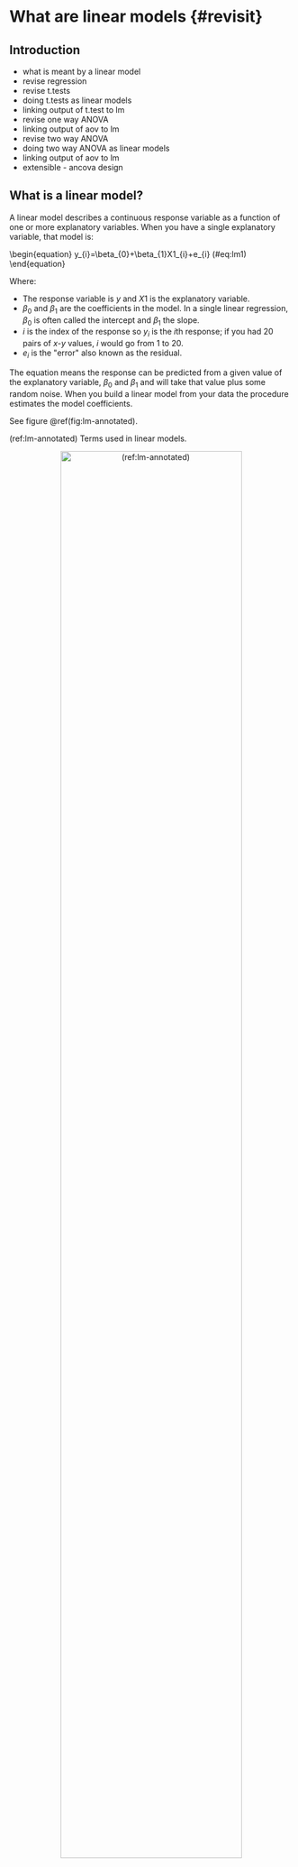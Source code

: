 # What are linear models {#revisit}

## Introduction
 - what is meant by a linear model
 - revise regression
 - revise t.tests
 - doing t.tests as linear models
 - linking output of t.test to lm
 - revise one way ANOVA
 - linking output of aov to lm
 - revise two way ANOVA
 - doing two way ANOVA as linear models
 - linking output of aov to lm
 - extensible - ancova design

## What is a linear model?
A linear model describes a continuous response variable as a function of one or more explanatory variables. When you have a single explanatory variable, that model is:

\begin{equation}
y_{i}=\beta_{0}+\beta_{1}X1_{i}+e_{i}
(\#eq:lm1)
\end{equation}

Where:  

 - The response variable is $y$ and $X1$ is the explanatory variable.  
 - $\beta_{0}$ and $\beta_{1}$ are the coefficients in the model. In a single linear regression, $\beta_{0}$ is often called the intercept and $\beta_{1}$ the slope.  
 - $i$ is the index of the response so $y_{i}$ is the $i$th response; if you had 20 pairs of $x$-$y$ values, $i$ would go from 1 to 20.  
 - $e_{i}$ is the "error" also known as the residual. 

The equation means the response  can be predicted from a given value of the explanatory variable, $\beta_{0}$ and $\beta_{1}$ and will take that value plus some random noise. When you build a linear model from your data the procedure estimates the model coefficients.

See figure \@ref(fig:lm-annotated).

(ref:lm-annotated) Terms used in linear models. 

<div class="figure" style="text-align: center">
<img src="images/fig_4.svg" alt="(ref:lm-annotated)" width="80%" />
<p class="caption">(\#fig:lm-annotated)(ref:lm-annotated)</p>
</div>



**keypoint**
terminology build fit
parameter, coefficient
estimates

If you have more than one explanatory variable this these are given as $X2$,  $X3$ and so on up to the $p$th explanatory variable each with its own $\beta$ coefficient. The general form of the model is:
\begin{equation}
y_{i}=\beta_{0}+\beta_{1}X1_{i}+\beta_{2}X2_{i}+...+\beta_{p}XP_{i}+e_{i}
(\#eq:regression)
\end{equation}

## Single linear regression

### Introduction to the example
This is a test you have probably carried out before.

The concentration of juvenile hormone in stag beetles (*Lucanus cervus*) is known to influence mandible growth. Groups of stag beetles were injected with different concentrations of juvenile hormone (pg$\mu$l^-1^) and their average mandible size (mm) determined. The data are in [stag.txt](data-raw/stag.txt).

We will import the data with the `read_table2()` function from the `readr` package and plot it with `ggplot()` from the `ggplot2` package. Both packages are part of the tidyverse and we load this first:


```r
library(tidyverse)
```


```r
stag <- read_table2("data-raw/stag.txt")
```

Juvenile hormone is has been set by the experimenter and mandible size has decimal places and is something we would expect to be normally distributed. Visualising our data before any further analysis is usually sensible. In this case, it will help us determine if any relationship between the two variables is linear.


```r
ggplot(data = stag, aes(x = jh, y = mand)) +
        geom_point()
```

<img src="revisit-linear-models_files/figure-html/unnamed-chunk-3-1.png" width="80%" style="display: block; margin: auto;" />
The relationship between them looks roughly linear. So far, common sense suggests the assumptions of regression are met.

### Applying and interpreting `lm()`

The `lm()` function is used to build the regression model


```r
# build the statistical model
mod <- lm(data = stag, mand ~ jh)
```


This can be read as: fit a linear of model of mandible size explained by juvenile growth hormone concentration. 

Printing `mod` to the console will reveal the estimated model parameters (coefficients) but little else:


```r
mod
# 
# Call:
# lm(formula = mand ~ jh, data = stag)
# 
# Coefficients:
# (Intercept)           jh  
#     0.41934      0.00646
```



$\beta_{0}$ is labelled "(Intercept)" and $\beta_{1}$ is labelled "jh". Thus the equation of the line is:

$mand$ = 0.419 + 0.006$jh$

More information including statistical tests of the model and its parameters is obtained by using `summary()`

```r
# examine it
summary(mod)
# 
# Call:
# lm(formula = mand ~ jh, data = stag)
# 
# Residuals:
#     Min      1Q  Median      3Q     Max 
# -0.3860 -0.2028 -0.0975  0.1503  0.6069 
# 
# Coefficients:
#             Estimate Std. Error t value Pr(>|t|)   
# (Intercept)  0.41934    0.13943    3.01   0.0094 **
# jh           0.00646    0.00158    4.08   0.0011 **
# ---
# Signif. codes:  0 '***' 0.001 '**' 0.01 '*' 0.05 '.' 0.1 ' ' 1
# 
# Residual standard error: 0.292 on 14 degrees of freedom
# Multiple R-squared:  0.543,	Adjusted R-squared:  0.51 
# F-statistic: 16.6 on 1 and 14 DF,  p-value: 0.00113
```

The "Coefficients:" table gives the estimated $\beta_{0}$ and $\beta_{1}$ again, this time with their standard errors and tests of whether the estimates differ from zero. The estimated value for the intercept is 0.419 $\pm$ 0.139 and this differs significantly from zero ($p$ = 0.009). The estimated value for the slope, 0.006 $\pm$ 0.002, also differs significantly from zero ($p$ = 0.001). 


The three lines at the bottom of the output gives information about the fit of the model to the data. The "Multiple R-squared" gives the proportion of the variance in the response which is explained by the model. In our case, 0.543 of the variance in mandible length is explained by the model and this is a significant proportion of that variance ($p$ = 0.001). 


For a single linear regression, the *p*-value for the model and the *p*-value for the slope are the same. This is also true for linear models in the form of a two-sample *t*-test but **not** the case for other linear models.

### Getting predictions from the model

The `predict()` returns the predicted values of the response. To add a column of predicted values to the dataframe: 


```r
stag$pred <- predict(mod)
```

This requires creating a data frame of the x values from which you want to predict

```r
predictions <- data.frame(jh = seq(0, 150, 5))
```

Note that the name and type of value of explanatory variable must be the same as it is in the model


```r
predictions$pred <- predict(mod, newdata = predictions)

```

Replacing the terms shown in Figure \@ref(fig:lm-annotated) with the values in this example gives us \@ref(fig:stag-annotated).

(ref:stag-annotated) these model estimates. 

<div class="figure" style="text-align: center">
<img src="images/fig_5.svg" alt="(ref:stag-annotated)" width="80%" />
<p class="caption">(\#fig:stag-annotated)(ref:stag-annotated)</p>
</div>


### Checking assumptions


```r
plot(mod, which = 2)
plot(mod, which = 1)
shapiro.test(mod$res)
# 
# 	Shapiro-Wilk normality test
# 
# data:  mod$res
# W = 0.9, p-value = 0.4
```

<img src="revisit-linear-models_files/figure-html/unnamed-chunk-11-1.png" width="80%" style="display: block; margin: auto;" /><img src="revisit-linear-models_files/figure-html/unnamed-chunk-11-2.png" width="80%" style="display: block; margin: auto;" />


### Creating a figure



```r
ggplot(data = stag, aes(x = jh, y = mand)) +
        geom_point() +
        scale_x_continuous(expand = c(0.01, 0),
                           limits = c(0, 160),
                           name = expression(paste("Juvenile hormone (pg",
                                                   mu,
                                                   l^-1,
                                                   ")"))) +
        scale_y_continuous(expand = c(0, 0),
                           limits = c(0, 2),
                           name = "Mandible length (mm)") +
        geom_smooth(method = lm, se = FALSE, colour = "black") +
        theme_classic()
```

<img src="revisit-linear-models_files/figure-html/ch1-reg-1.png" width="80%" style="display: block; margin: auto;" />


### Reporting the results

There was a significant positive relationship between the concentration of Juvenile hormone and mandible length ($\beta_{1}\pm s.e.$: 0.006 $\pm$ 0.002; $p$ = 0.001). See figure \@ref(fig:ch1-reg-report).

(ref:ch1-reg-report) Relationship between the concentration of Juvenile hormone and mandible length. 

<div class="figure" style="text-align: left">
<img src="revisit-linear-models_files/figure-html/ch1-reg-report-1.png" alt="(ref:ch1-reg-report)" width="80%" />
<p class="caption">(\#fig:ch1-reg-report)(ref:ch1-reg-report)</p>
</div>


## t-tests

### Introduction to the example

Some plant biotechnologists developed a genetically modified line of *Cannabis sativa* to increase its omega 3 fatty acids content. They grew 50 wild type and fifty modified plants to maturity, collect the seeds and measure the amount of omega 3 fatty acids. The data are in [csativa.txt](data-raw/csativa.txt). They used a two-sample *t*-test to compare the mean omega 3 content in the two plant types. 

We again use the `read_table2()` function to import the data and visualise it with `ggplot()`

```r
csativa  <-  read_table2("data-raw/csativa.txt")
```


```r
# create a rough plot of the data  
ggplot(data = csativa, aes(x = plant, y = omega)) +
  geom_violin()
```

<img src="revisit-linear-models_files/figure-html/unnamed-chunk-13-1.png" width="80%" style="display: block; margin: auto;" />
The modified plant have a lower mean omega 3 content than the wildtype plants. The modification appears not to be successful.

Statistical comparison of the two means can be done with either the `t.test()` or `lm()` functions; these are exactly equivalent but present the results differently. We will use our understanding of applying and interpreting `t.test()` to develop our understanding of `lm()` output

### `t.test()` output reminder

```r
t.test(data = csativa, omega ~ plant, var.equal = TRUE)
# 
# 	Two Sample t-test
# 
# data:  omega by plant
# t = -5, df = 98, p-value = 2e-06
# alternative hypothesis: true difference in means is not equal to 0
# 95 percent confidence interval:
#  -9.69 -4.21
# sample estimates:
# mean in group modif  mean in group wild 
#                49.5                56.4
```

The two groups means are give in the section labelled "sample estimates" and the test of whether they differ significantly is given in the forth line (beginning "t = ..."). We conclude the mean omega 3 content of the modified plants (49.465) is significantly lower than that of the wildtype plants ($t$ = 5.029, $d.f.$ = 98, $p$ = 2.231\times 10^{-6}).

The confidence interval is on the difference between the two means.

The sign on the $t$ value and the order in which the sample estimates are given is determined by R's alphabetical ordering of the groups. As "modif" comes before "wildtype" in the alphabet, "modif" is the first group and the test is the modified plant mean minus the wildtype mean. This has no impact on our conclusions and had the wildtype plants been labelled "control" the output would be:

```
	Two Sample t-test

data:  omega by plant
t = 5.0289, df = 98, p-value = 2.231e-06
alternative hypothesis: true difference in means is not equal to 0
95 percent confidence interval:
 4.205372 9.687828
sample estimates:
mean in group control  mean in group modif
            56.4118             49.4652

```

### Applying and interpreting `lm()`

The `lm()` function is used as follows:

```r
# build a model with `lm()`
mod <- lm(omega ~ plant, data = csativa)
```

This can be read as: fit a linear of model of omega content explained by plant type. Printing `mod` to the console gives us these estimated model parameters (coefficients):


```r
mod
# 
# Call:
# lm(formula = omega ~ plant, data = csativa)
# 
# Coefficients:
# (Intercept)    plantwild  
#       49.47         6.95
```



```r
summary(mod)
# 
# Call:
# lm(formula = omega ~ plant, data = csativa)
# 
# Residuals:
#     Min      1Q  Median      3Q     Max 
# -15.872  -3.703  -0.964   4.460  16.918 
# 
# Coefficients:
#             Estimate Std. Error t value Pr(>|t|)    
# (Intercept)   49.465      0.977   50.64  < 2e-16 ***
# plantwild      6.947      1.381    5.03  2.2e-06 ***
# ---
# Signif. codes:  0 '***' 0.001 '**' 0.01 '*' 0.05 '.' 0.1 ' ' 1
# 
# Residual standard error: 6.91 on 98 degrees of freedom
# Multiple R-squared:  0.205,	Adjusted R-squared:  0.197 
# F-statistic: 25.3 on 1 and 98 DF,  p-value: 2.23e-06
anova(mod)
# Analysis of Variance Table
# 
# Response: omega
#           Df Sum Sq Mean Sq F value  Pr(>F)    
# plant      1   1206    1206    25.3 2.2e-06 ***
# Residuals 98   4675      48                    
# ---
# Signif. codes:  0 '***' 0.001 '**' 0.01 '*' 0.05 '.' 0.1 ' ' 1
```


### Getting predictions from the model



```r
predictions <- data.frame(plant = c("modif", "wild"))
```


```r
predictions$pred <- predict(mod, newdata = predictions)
```


```r
predictions$pred <- predict(mod, newdata = predictions)
```


Replacing the terms shown in Figure \@ref(fig:lm-annotated) with the values in this example gives us \@ref(fig:csat-annotated).

(ref:csat-annotated) these model estimates. 

<div class="figure" style="text-align: center">
<img src="images/fig_6.svg" alt="(ref:csat-annotated)" width="80%" />
<p class="caption">(\#fig:csat-annotated)(ref:csat-annotated)</p>
</div>


### Checking assumptions


```r
plot(mod, which = 2)
plot(mod, which = 1)
shapiro.test(mod$res)
# 
# 	Shapiro-Wilk normality test
# 
# data:  mod$res
# W = 1, p-value = 0.5
```

<img src="revisit-linear-models_files/figure-html/unnamed-chunk-22-1.png" width="80%" style="display: block; margin: auto;" /><img src="revisit-linear-models_files/figure-html/unnamed-chunk-22-2.png" width="80%" style="display: block; margin: auto;" />


### Creating a figure



```r
csativa_summary <- csativa %>%
  group_by(plant) %>%
  summarise(mean = mean(omega),
            std = sd(omega),
            n = length(omega),
            se = std/sqrt(n))
```



```r
#summarise the data 

ggplot() +
  geom_jitter(data = csativa, 
              aes(x = plant, y = omega), 
              width = 0.25, colour = "grey") +
  geom_errorbar(data = csativa_summary,
                aes(x = plant,
                    ymin = mean,
                    ymax = mean),
                width = .3) +
  geom_errorbar(data = csativa_summary,
                aes(x = plant,
                    ymin = mean - se,
                    ymax = mean + se),
                width = .5) +
  geom_segment(aes(x = 1, y = 75, xend = 2, yend = 75),
               size = 1) +
  geom_segment(aes(x = 1, y = 75, xend = 1, yend = 73),
               size = 1) +
  geom_segment(aes(x = 2, y = 75, xend = 2, yend = 73),
               size = 1) +
  annotate("text", x = 1.5, y = 77,  label = "***", size = 6) +
  xlab("Plant type") +
  ylab("Amount of Omega 3 (units)") +
  ylim(0, 90) +
  scale_x_discrete(labels = c("Modified", "Wild Type")) +
  theme_classic()
```

<img src="revisit-linear-models_files/figure-html/ch1-ttest-1.png" width="80%" style="display: block; margin: auto;" />

### Reporting the results

```r
res <- summary(mod)
tval <- res$coefficients["plantwild", "t value"]
df <- res$df[2]
```


The genetic modification was unsuccessful with wild type plants ($\bar{x} \pm s.e.$: 56.412 $\pm$ 1.11) have significantly higher omega 3 than modified plants(49.465 $\pm$ 0.823) ($t$ = 5.029; $d.f.$ = 98; $p$ < 0.001). See figure \@ref(fig:ch1-ttest-report).

(ref:ch1-ttest-report) Relationship between the concentration of Juvenile hormone and mandible length. 

<div class="figure" style="text-align: left">
<img src="revisit-linear-models_files/figure-html/ch1-ttest-report-1.png" alt="(ref:ch1-reg-report)" width="80%" />
<p class="caption">(\#fig:ch1-ttest-report)(ref:ch1-reg-report)</p>
</div>






## One-way ANOVA

### aov()

### lm()

### link between the outputs

### post-hoc for lm()

### reporting from lm()

including a figure

## Two-way ANOVA

### aov()

### lm()

### link between the outputs

### post-hoc for lm()

### reporting from lm()

including a figure

##



